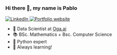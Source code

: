 
### Hi there 👋, my name is Pablo

<a href="https://www.linkedin.com/in/pablo-davila-herrero/">
    <img alt="LinkedIn" src="https://img.shields.io/badge/linkedin%20-%230077B5.svg?&style=for-the-badge&logo=linkedin&logoColor=white"/>
</a>
<a href="https://pablodavila.eu">
    <img alt="Portfolio website" src="https://img.shields.io/static/v1?label=&message=website&color=green&style=for-the-badge&logo=apache"/>
</a>

<!-- <a href="#Pablohn26-title">
  <img src="https://github-readme-stats.vercel.app/api?username=pablo-davila&theme=vue-dark&show_icons=true&hide=stars&count_private=true" alt="Pablohn26" align="right" />
</a> -->

- 💼 Data Scientist at [Oga.ai](https://www.oga.ai)
- :books: BSc. Mathematics + Bsc. Computer Science
- :muscle: Python expert
- :speech_balloon: Always learning!
